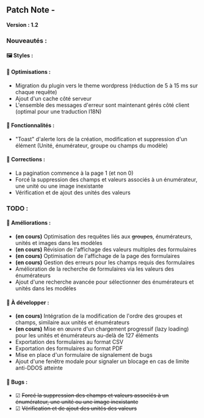 ## Patch Note - 

**Version : 1.2**

### Nouveautés :

#### 🖼️ Styles :

#### 🪩 Optimisations :

* Migration du plugin vers le theme wordpress (réduction de 5 à 15 ms sur chaque requête)
* Ajout d'un cache côté serveur
* L'ensemble des messages d'erreur sont maintenant gérés côté client (optimal pour une traduction I18N)

#### 🚀 Fonctionnalités :

* "Toast" d'alerte lors de la création, modification et suppression d'un élément (Unité, énumérateur, groupe ou champs du modèle)

#### 🐛 Corrections :

* La pagination commence à la page 1 (et non 0)
* Forcé la suppression des champs et valeurs associés à un énumérateur, une unité ou une image inexistante
* Vérification et de ajout des unités des valeurs

### TODO :

#### 🔨 Améliorations :

* **(en cours)** Optimisation des requêtes liés aux ~~groupes~~, énumérateurs, unités et images dans les modèles
* **(en cours)** Révision de l'affichage des valeurs multiples des formulaires
* **(en cours)** Optimisation de l'affichage de la page des formulaires
* **(en cours)** Gestion des erreurs pour les champs requis des formulaires
* Amélioration de la recherche de formulaires via les valeurs des énumérateurs
* Ajout d'une recherche avancée pour sélectionner des énumérateurs et unités dans les modèles

#### 🚀 À développer :

* **(en cours)** Intégration de la modification de l'ordre des groupes et champs, similaire aux unités et énumérateurs
* **(en cours)** Mise en œuvre d'un chargement progressif (lazy loading) pour les unités et énumérateurs au-delà de 127 éléments
* Exportation des formulaires au format CSV
* Exportation des formulaires au format PDF
* Mise en place d'un formulaire de signalement de bugs
* Ajout d'une fenêtre modale pour signaler un blocage en cas de limite anti-DDOS atteinte

#### 🐛 Bugs :

* ☑︎ ~~Forcé la suppression des champs et valeurs associés à un énumérateur, une unité ou une image inexistante~~
* ☑︎ ~~Vérification et de ajout des unités des valeurs~~